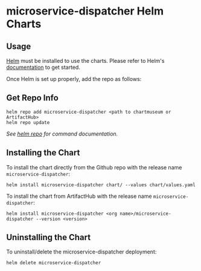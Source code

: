# microservice-dispatcher Helm Charts

## Usage

[Helm](https://helm.sh) must be installed to use the charts.
Please refer to Helm's [documentation](https://helm.sh/docs/) to get started.

Once Helm is set up properly, add the repo as follows:

## Get Repo Info

```console
helm repo add microservice-dispatcher <path to chartmuseum or ArtifactHub>
helm repo update
```

_See [helm repo](https://helm.sh/docs/helm/helm_repo/) for command documentation._

## Installing the Chart

To install the chart directly from the Github repo with the release name `microservice-dispatcher`:

```console
helm install microservice-dispatcher chart/ --values chart/values.yaml
```

To install the chart from ArtifactHub with the release name `microservice-dispatcher`:

```console
helm install microservice-dispatcher <org name>/microservice-dispatcher --version <version> 
```

## Uninstalling the Chart

To uninstall/delete the microservice-dispatcher deployment:

```console
helm delete microservice-dispatcher
```
